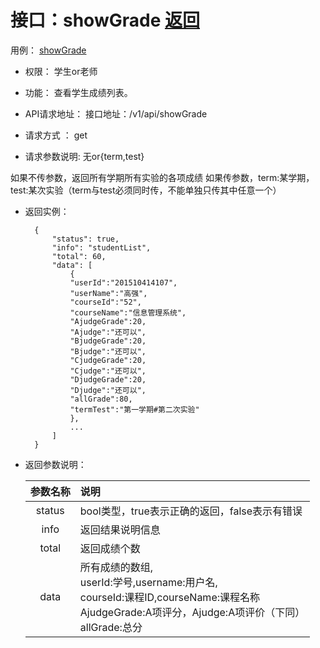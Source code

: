 # 接口：showGrade  [返回](../README.md)
用例： [showGrade](../showGrade.md)

- 权限：
    学生or老师
   
- 功能：
    查看学生成绩列表。
  
- API请求地址：
   接口地址：/v1/api/showGrade
   
- 请求方式 ：
get

- 请求参数说明:
无or{term,test}

如果不传参数，返回所有学期所有实验的各项成绩
如果传参数，term:某学期，test:某次实验（term与test必须同时传，不能单独只传其中任意一个）

- 返回实例：

        {
            "status": true,
            "info": "studentList",
            "total": 60,
            "data": [
                {
                "userId":"201510414107",
                "userName":"高强",
                "courseId":"52",
                "courseName":"信息管理系统",
                "AjudgeGrade":20,
                "Ajudge":"还可以",
                "BjudgeGrade":20,
                "Bjudge":"还可以",
                "CjudgeGrade":20,
                "Cjudge":"还可以",
                "DjudgeGrade":20,
                "Djudge":"还可以",
                "allGrade":80,
                "termTest":"第一学期#第二次实验"
                },
                ...
            ]
        }

- 返回参数说明：

  |参数名称|说明|
  |:---------:|:--------------------------------------------------------|
  |status|bool类型，true表示正确的返回，false表示有错误|
  |info|返回结果说明信息|
  |total|返回成绩个数|
  |data|所有成绩的数组,<br>userId:学号,username:用户名,<br>courseId:课程ID,courseName:课程名称<br>AjudgeGrade:A项评分，Ajudge:A项评价（下同）<br>allGrade:总分|

